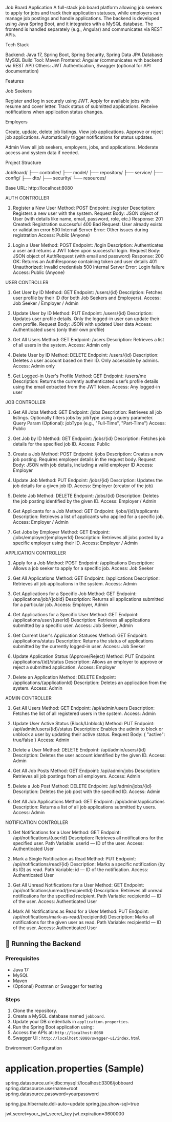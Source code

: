 Job Board Application
A full-stack job board platform allowing job seekers to apply for jobs and track their application statuses, while employers can manage job postings and handle applications. The backend is developed using Java Spring Boot, and it integrates with a MySQL database. The frontend is handled separately (e.g., Angular) and communicates via REST APIs.


Tech Stack

Backend: Java 17, Spring Boot, Spring Security, Spring Data JPA
Database: MySQL
Build Tool: Maven
Frontend: Angular (communicates with backend via REST API)
Others: JWT Authentication, Swagger (optional for API documentation)

Features

Job Seekers

Register and log in securely using JWT.
Apply for available jobs with resume and cover letter.
Track status of submitted applications.
Receive notifications when application status changes.

Employers

Create, update, delete job listings.
View job applications.
Approve or reject job applications.
Automatically trigger notifications for status updates.

Admin
View all job seekers, employers, jobs, and applications.
Moderate access and system data if needed.

Project Structure 

JobBoard/
├── controller/
├── model/
├── repository/
├── service/
├── config/
├── dto/
├── security/
└── resources/



Base URL: http://localhost:8080

AUTH CONTROLLER 

 1. Register a New User
Method: POST
Endpoint: /register
Description: Registers a new user with the system.
Request Body: JSON object of User (with details like name, email, password, role, etc.)
Response:
201 Created: Registration successful
400 Bad Request: User already exists or validation error
500 Internal Server Error: Other issues during registration
Access: Public (Anyone)

2. Login a User
Method: POST
Endpoint: /login
Description: Authenticates a user and returns a JWT token upon successful login.
Request Body: JSON object of AuthRequest (with email and password)
Response:
200 OK: Returns an AuthResponse containing token and user details
401 Unauthorized: Invalid credentials
500 Internal Server Error: Login failure
Access: Public (Anyone)

USER CONTROLLER

1. Get User by ID
Method: GET
Endpoint: /users/{id}
Description: Fetches user profile by their ID (for both Job Seekers and Employers).
Access: Job Seeker / Employer / Admin

2. Update User by ID
Method: PUT
Endpoint: /users/{id}
Description: Updates user profile details. Only the logged-in user can update their own profile.
Request Body: JSON with updated User data
Access: Authenticated users (only their own profile)

3. Get All Users
Method: GET
Endpoint: /users
Description: Retrieves a list of all users in the system.
Access: Admin only

4. Delete User by ID
Method: DELETE
Endpoint: /users/{id}
Description: Deletes a user account based on their ID. Only accessible by admins.
Access: Admin only

5. Get Logged-in User's Profile
Method: GET
Endpoint: /users/me
Description: Returns the currently authenticated user’s profile details using the email extracted from the JWT token.
Access: Any logged-in user

JOB CONTROLLER

1. Get All Jobs
Method: GET
Endpoint: /jobs
Description: Retrieves all job listings. Optionally filters jobs by jobType using a query parameter.
Query Param (Optional): jobType (e.g., "Full-Time", "Part-Time")
Access: Public

2. Get Job by ID
Method: GET
Endpoint: /jobs/{id}
Description: Fetches job details for the specified job ID.
Access: Public

3. Create a Job
Method: POST
Endpoint: /jobs
Description: Creates a new job posting. Requires employer details in the request body.
Request Body: JSON with job details, including a valid employer ID
Access: Employer

4. Update Job
Method: PUT
Endpoint: /jobs/{id}
Description: Updates the job details for a given job ID.
Access: Employer (creator of the job)

5. Delete Job
Method: DELETE
Endpoint: /jobs/{id}
Description: Deletes the job posting identified by the given ID.
Access: Employer / Admin

6. Get Applicants for a Job
Method: GET
Endpoint: /jobs/{id}/applicants
Description: Retrieves a list of applicants who applied for a specific job.
Access: Employer / Admin

7. Get Jobs by Employer
Method: GET
Endpoint: /jobs/employer/{employerId}
Description: Retrieves all jobs posted by a specific employer using their ID.
Access: Employer / Admin


APPLICATION CONTROLLER 

1. Apply for a Job
Method: POST
Endpoint: /applications
Description: Allows a job seeker to apply for a specific job.
Access: Job Seeker

2. Get All Applications
Method: GET
Endpoint: /applications
Description: Retrieves all job applications in the system.
Access: Admin

3. Get Applications for a Specific Job
Method: GET
Endpoint: /applications/job/{jobId}
Description: Returns all applications submitted for a particular job.
Access: Employer, Admin

4. Get Applications for a Specific User
Method: GET
Endpoint: /applications/user/{userId}
Description: Retrieves all applications submitted by a specific user.
Access: Job Seeker, Admin

5. Get Current User's Application Statuses
Method: GET
Endpoint: /applications/status
Description: Returns the status of applications submitted by the currently logged-in user.
Access: Job Seeker

6. Update Application Status (Approve/Reject)
Method: PUT
Endpoint: /applications/{id}/status
Description: Allows an employer to approve or reject a submitted application.
Access: Employer

7. Delete an Application
Method: DELETE
Endpoint: /applications/{applicationId}
Description: Deletes an application from the system.
Access: Admin

ADMIN CONTROLLER

1. Get All Users
Method: GET
Endpoint: /api/admin/users
Description: Fetches the list of all registered users in the system.
Access: Admin

2. Update User Active Status (Block/Unblock)
Method: PUT
Endpoint: /api/admin/users/{id}/status
Description: Enables the admin to block or unblock a user by updating their active status.
Request Body: { "active": true/false }
Access: Admin

3. Delete a User
Method: DELETE
Endpoint: /api/admin/users/{id}
Description: Deletes the user account identified by the given ID.
Access: Admin

4. Get All Job Posts
Method: GET
Endpoint: /api/admin/jobs
Description: Retrieves all job postings from all employers.
Access: Admin

5. Delete a Job Post
Method: DELETE
Endpoint: /api/admin/jobs/{id}
Description: Deletes the job post with the specified ID.
Access: Admin

6. Get All Job Applications
Method: GET
Endpoint: /api/admin/applications
Description: Returns a list of all job applications submitted by users.
Access: Admin


NOTIFICATION  CONTROLLER


1. Get Notifications for a User
Method: GET
Endpoint: /api/notifications/{userId}
Description: Retrieves all notifications for the specified user.
Path Variable: userId — ID of the user.
Access: Authenticated User

2. Mark a Single Notification as Read
Method: PUT
Endpoint: /api/notifications/read/{id}
Description: Marks a specific notification (by its ID) as read.
Path Variable: id — ID of the notification.
Access: Authenticated User

3. Get All Unread Notifications for a User
Method: GET
Endpoint: /api/notifications/unread/{recipientId}
Description: Retrieves all unread notifications for the specified recipient.
Path Variable: recipientId — ID of the user.
Access: Authenticated User

4. Mark All Notifications as Read for a User
Method: PUT
Endpoint: /api/notifications/mark-as-read/{recipientId}
Description: Marks all notifications for the given user as read.
Path Variable: recipientId — ID of the user.
Access: Authenticated User


## 🚀 Running the Backend

### Prerequisites
- Java 17
- MySQL
- Maven
- (Optional) Postman or Swagger for testing

### Steps
1. Clone the repository.
2. Create a MySQL database named `jobboard`.
3. Update your DB credentials in `application.properties`.
4. Run the Spring Boot application using:
5. Access the APIs at: `http://localhost:8080`
6. Swagger UI : `http://localhost:8080/swagger-ui/index.html`

 Environment Configuration

 # application.properties (Sample)
spring.datasource.url=jdbc:mysql://localhost:3306/jobboard
spring.datasource.username=root
spring.datasource.password=yourpassword

spring.jpa.hibernate.ddl-auto=update
spring.jpa.show-sql=true

jwt.secret=your_jwt_secret_key
jwt.expiration=3600000

